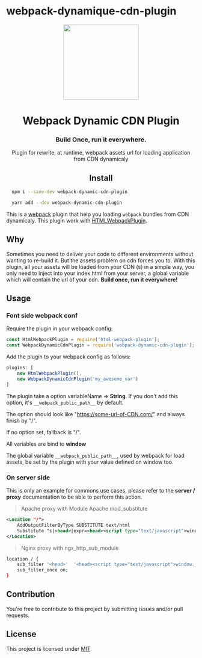 # webpack-dynamique-cdn-plugin
<div align="center">
  <a href="https://github.com/webpack/webpack">
    <img width="200" height="200"
      src="https://webpack.js.org/assets/icon-square-big.svg">
  </a>

  <h1>Webpack Dynamic CDN Plugin</h1>
  <div align="center">
    <h3>Build Once, run it everywhere.</h3>
  </div>
  <p>Plugin for rewrite, at runtime, webpack assets url for loading application from CDN dynamicaly</p>
</div>
<h2 align="center">Install</h2>

```bash
  npm i --save-dev webpack-dynamic-cdn-plugin
```

```bash
  yarn add --dev webpack-dynamic-cdn-plugin
```



This is a [webpack](http://webpack.js.org/) plugin that help you loading `webpack` bundles from CDN dynamicaly. This plugin work with [HTMLWebpackPlugin](https://github.com/jantimon/html-webpack-plugin).

## Why

Sometimes you need to deliver your code to different environments without wanting to re-build it. But the assets problem on cdn forces you to. With this plugin, all your assets will be loaded from your CDN (s) in a simple way,
you only need to inject into your index.html from your server, a global variable which will contain the url of your cdn. **Build once, run it everywhere!**


## Usage

### Font side webpack conf

Require the plugin in your webpack config:

```javascript
const HtmlWebpackPlugin = require('html-webpack-plugin');
const WebpackDynamicCdnPlugin = require('webpack-dynamic-cdn-plugin');
```

Add the plugin to your webpack config as follows:

```javascript
plugins: [
    new HtmlWebpackPlugin(),
    new WebpackDynamicCdnPlugin('my_awesome_var')
]
```

The plugin take a option variableName => __String__. If you don't add this option, it's `__webpack_public_path__` by default.

The option should look like "https://some-url-of-CDN.com/" and always finish by "/".

If no option set, fallback is "/".

All variables are bind to __window__

The global variable `__webpack_public_path__`, used by webpack for load assets, be set by the plugin with your value defined on window too.

### On server side

This is only an example for commons use cases, please refer to the __server / proxy__ documentation to be able to perform this action.

> Apache proxy with Module Apache mod_substitute

```xml
<Location "/">
    AddOutputFilterByType SUBSTITUTE text/html
    Substitute "s|<head>|expr=<head><script type="text/javascript">window.__webpack_public_path__ = "%{YOUR_URL_FROM_ENV_VAR}"</script>|i"
</Location>
```

> Nginx proxy with ngx_http_sub_module

```bash
location / {
    sub_filter '<head>'  '<head><script type="text/javascript">window.__webpack_public_path__ = "$YOUR_URL_FROM_ENV_VAR"</script>';
    sub_filter_once on;
}
```


## Contribution

You're free to contribute to this project by submitting issues and/or pull requests.

## License

This project is licensed under [MIT](https://github.com/djodjonx/webpack-dynamic-cdn-plugin/blob/master/LICENSE).
